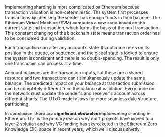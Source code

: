 Implementing sharding is more complicated on Ethereum because transaction validation is non-deterministic. The system first processes transactions by checking the sender has enough funds in their balance. The Ethereum Virtual Machine (EVM) computes a new state based on the current state and transaction, which forms the basis of the next transaction. This constant changing of the blockchain state means transaction order has to be considered during validation. 

Each transaction can alter any account’s state. Its outcome relies on its position in the queue, or sequence, and the global state is locked to ensure the system is consistent and there is no double-spending. The result is only one transaction can process at a time. 

Account balances are the transaction inputs, but these are a shared resource and two transactions can’t simultaneously update the same balance. The predicted impact on your balance at transaction submission can be completely different from the balance at validation. Every node on the network must update the sender's and receiver's account across different shards. The UTxO model allows for more seamless data structure partitioning.

In conclusion, there are **significant obstacles** implementing sharding in Ethereum. This is the primary reason why most projects have moved to a layer 2 solution and why VC funding has skyrocketed in the Ethereum Zero Knowledge (ZK) space in recent years, which we’ll discuss shortly.
